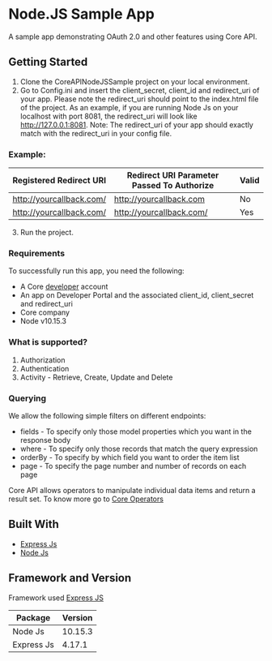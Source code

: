# Node.JS Sample App
A sample app demonstrating OAuth 2.0 and other features using Core API.

## Getting Started

  1. Clone the CoreAPINodeJSSample project on your local environment.
  2. Go to Config.ini and insert the client_secret, client_id and redirect_uri of your app. Please note the redirect_uri should point to the index.html file of the project.
     As an example, if you are running Node Js on your localhost with port 8081, the redirect_uri will look like
     http://127.0.0.1:8081. Note: The redirect_uri of your app should exactly match with the redirect_uri in your config file.
  ### Example:

  | Registered Redirect URI| Redirect URI Parameter Passed To Authorize| Valid |
  |------------------------|--------------------------------------------|--    |
  |http://yourcallback.com/|http://yourcallback.com                     |No    |
  |http://yourcallback.com/|http://yourcallback.com/                    |Yes   |
     
  3. Run the project. 

### Requirements

To successfully run this app, you need the following:

  * A Core [developer](https://api-developer.bqecore.com/webapp) account
  * An app on Developer Portal and the associated client_id, client_secret and redirect_uri
  * Core company
  * Node v10.15.3
### What is supported?
  1. Authorization 
  2. Authentication
  3. Activity - Retrieve, Create, Update and Delete

### Querying
We allow the following simple filters on different endpoints:

  * fields - To specify only those model properties which you want in the response body
  * where -  To specify only those records that match the query expression
  * orderBy - To specify by which field you want to order the item list
  * page -  To specify the page number and number of records on each page

Core API allows operators to manipulate individual data items and return a result set. To know more go to [Core Operators](https://api-explorer.bqecore.com/docs/filtering#filter-operators)

## Built With

  * [Express Js](https://expressjs.com/)
  * [Node Js](https://nodejs.org/en/)
  
## Framework and Version

  Framework used [Express JS](https://expressjs.com/) 
  
  | Package| Version|
  |------------------------|--------------------------------------------|
  |Node Js|10.15.3
  |Express Js|4.17.1

